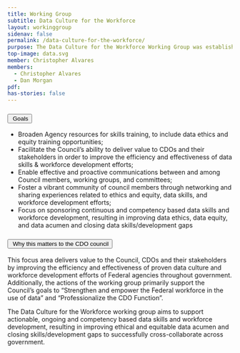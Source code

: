 ```yaml
---
title: Working Group
subtitle: Data Culture for the Workforce 
layout: workinggroup
sidenav: false
permalink: /data-culture-for-the-workforce/
purpose: The Data Culture for the Workforce Working Group was established by the CDO Council in 2024. The working group combined efforts of the previous Data Skills and Workforce Development Working Group and the Data Ethics and Equity Working Group. The purpose of the Data Culture for the Workforce Working Group is to support Federal agencies’ development and implementation of data skills & workforce development with broad sponsorship of ethical and equitable data skills awareness through the Federal data community.
top-image: data.svg
member: Christopher Alvares
members:
  - Christopher Alvares
  - Dan Morgan
pdf:
has-stories: false
---
```


<h3 class="usa-accordion__heading"><button class="usa-accordion__button bg-accent-cool-lighter" aria-expanded="false" aria-controls="m-a1"><img src="{{site.baseurl}}/assets/images/icons/ribbon-outline.svg" class="workinggroup__accordion-icon" alt=""> Goals</button></h3>
<div id="m-a1" class="usa-accordion__content">
  <ul>
    <li>Broaden Agency resources for skills training, to include data ethics and equity training opportunities;</li>
    <li>Facilitate the Council’s ability to deliver value to CDOs and their stakeholders in order to improve the efficiency and effectiveness of data skills & workforce development efforts;</li>
    <li>Enable effective and proactive communications between and among Council members, working groups, and committees;</li>
    <li>Foster a vibrant community of council members through networking and sharing experiences related to ethics and equity, data skills,  and workforce development efforts;</li>
    <li>Focus on sponsoring continuous and competency based data skills and workforce development, resulting in improving data ethics, data equity, and data acumen and closing data skills/development gaps</li>
  </ul>
</div>
<h3 class="usa-accordion__heading"><button class="usa-accordion__button bg-accent-cool-lighter" aria-expanded="false" aria-controls="m-a2"><img src="{{site.baseurl}}/assets/images/icons/question-circle.svg" class="workinggroup__accordion-icon" alt=""> Why this matters to the CDO council</button></h3>
<div id="m-a2" class="usa-accordion__content">
  <p>This focus area delivers value to the Council, CDOs and their stakeholders by improving the efficiency and effectiveness of proven data culture and workforce development efforts of Federal agencies throughout government. Additionally, the actions of the working group primarily support the Council’s goals to “Strengthen and empower the Federal workforce in the use of data” and “Professionalize the CDO Function”.</p>
  <p>The Data Culture for the Workforce working group aims to support actionable, ongoing and competency based data skills and workforce development, resulting in improving ethical and equitable data acumen and closing skills/development gaps to successfully cross-collaborate across government.</p>
</div>    
<!-- <h3 class="usa-accordion__heading"><button class="usa-accordion__button bg-accent-cool-lighter" aria-expanded="false" aria-controls="m-a3"><img src="{{site.baseurl}}/assets/images/icons/forum.svg" class="workinggroup__accordion-icon" alt=""> This serves as a forum to:</button></h3>
<div id="m-a3" class="usa-accordion__content">
  <ul>
    <li>Create a new knowledge base and foster learning through case studies of existing programs in the Federal government, including the who, what, why and where with the how these programs were developed and implemented;</li>
    <li>Organize a Community of Practice (CoP) and a toolkit on how a Federal organization (and component agencies beyond the CDO Council) can develop a data skills and workforce development program;</li>
    <li>Work in conjunction with the General Services Administration (GSA) to have the GSA provided Federal Data Strategy (FDS) Action 13 (Curated Data Training Catalog) effectively support the Action 4 (Identify Opportunities to Increase Staff Data Skills) playbook, and;</li>
    <li>Use consensus-based decision-making within the Working Group, while actively communicating and, as necessary, documenting any dissent or range of views when providing recommendations to the CDO Council Executive Committee or Chair</li>
  </ul>
</div> -->
<!-- <h3 class="usa-accordion__heading"><button class="usa-accordion__button bg-accent-cool-lighter" aria-expanded="false" aria-controls="m-a4" aria-label="Resources in Data Skills"><img src="{{site.baseurl}}/assets/images/icons/network-2.svg" class="workinggroup__accordion-icon" alt=""> Resources</button></h3>
<div id="m-a4" class="usa-accordion__content">
  <ul class="add-list-reset">
      <li><a href="https://community.max.gov/display/DATA/Data+Sharing+Working+Group">Max.Gov</a></li>
      <li><a href="https://strategy.data.gov/action-plan/">Federal Data Strategy</a></li>
      <li><a href="https://www.congress.gov/bill/115th-congress/house-bill/4174/text">Foundations for Evidence-Based Policymaking Act of 2018</a></li>
  </ul>
</div>  -->